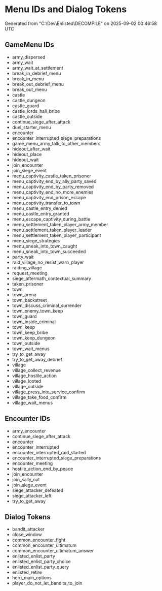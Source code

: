 # Menu IDs and Dialog Tokens

Generated from "C:\Dev\Enlisted\DECOMPILE" on 2025-09-02 00:46:58 UTC

## GameMenu IDs

- army_dispersed
- army_wait
- army_wait_at_settlement
- break_in_debrief_menu
- break_in_menu
- break_out_debrief_menu
- break_out_menu
- castle
- castle_dungeon
- castle_guard
- castle_lords_hall_bribe
- castle_outside
- continue_siege_after_attack
- duel_starter_menu
- encounter
- encounter_interrupted_siege_preparations
- game_menu_army_talk_to_other_members
- hideout_after_wait
- hideout_place
- hideout_wait
- join_encounter
- join_siege_event
- menu_captivity_castle_taken_prisoner
- menu_captivity_end_by_ally_party_saved
- menu_captivity_end_by_party_removed
- menu_captivity_end_no_more_enemies
- menu_captivity_end_prison_escape
- menu_captivity_transfer_to_town
- menu_castle_entry_denied
- menu_castle_entry_granted
- menu_escape_captivity_during_battle
- menu_settlement_taken_player_army_member
- menu_settlement_taken_player_leader
- menu_settlement_taken_player_participant
- menu_siege_strategies
- menu_sneak_into_town_caught
- menu_sneak_into_town_succeeded
- party_wait
- raid_village_no_resist_warn_player
- raiding_village
- request_meeting
- siege_aftermath_contextual_summary
- taken_prisoner
- town
- town_arena
- town_backstreet
- town_discuss_criminal_surrender
- town_enemy_town_keep
- town_guard
- town_inside_criminal
- town_keep
- town_keep_bribe
- town_keep_dungeon
- town_outside
- town_wait_menus
- try_to_get_away
- try_to_get_away_debrief
- village
- village_collect_revenue
- village_hostile_action
- village_looted
- village_outside
- village_press_into_service_confirm
- village_take_food_confirm
- village_wait_menus

## Encounter IDs

- army_encounter
- continue_siege_after_attack
- encounter
- encounter_interrupted
- encounter_interrupted_raid_started
- encounter_interrupted_siege_preparations
- encounter_meeting
- hostile_action_end_by_peace
- join_encounter
- join_sally_out
- join_siege_event
- siege_attacker_defeated
- siege_attacker_left
- try_to_get_away

## Dialog Tokens

- bandit_attacker
- close_window
- common_encounter_fight
- common_encounter_ultimatum
- common_encounter_ultimatum_answer
- enlisted_enlist_party
- enlisted_enlist_party_choice
- enlisted_enlist_party_query
- enlisted_retire
- hero_main_options
- player_do_not_let_bandits_to_join
